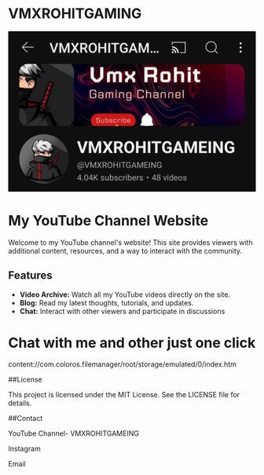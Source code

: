 # VMXROHITGAMING

![My channel interface](./Screenshot_2024-07-14-07-18-34-07_f9ee0578fe1cc94de7482bd41accb329.jpg)

# My YouTube Channel Website

Welcome to my YouTube channel's website! This site provides viewers with additional content, resources, and a way to interact with the community.

## Features

- **Video Archive:** Watch all my YouTube videos directly on the site.
- **Blog:** Read my latest thoughts, tutorials, and updates.
- **Chat:** Interact with other viewers and participate in discussions
# Chat with me and other just one click
content://com.coloros.filemanager/root/storage/emulated/0/index.htm


##License
  
  This project is licensed under the MIT License. See the LICENSE file for details.

##Contact

YouTube Channel- VMXROHITGAMEING

Instagram 

Email
